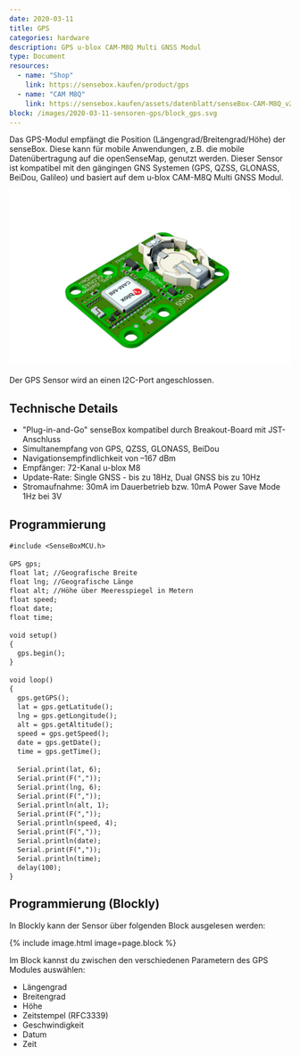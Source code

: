 ```yaml
---
date: 2020-03-11
title: GPS
categories: hardware
description: GPS u-blox CAM-M8Q Multi GNSS Modul
type: Document
resources:
  - name: "Shop"
    link: https://sensebox.kaufen/product/gps
  - name: "CAM M8Q"
    link: https://sensebox.kaufen/assets/datenblatt/senseBox-CAM-M8Q_v20.pdf
block: /images/2020-03-11-sensoren-gps/block_gps.svg
---
```


Das GPS-Modul empfängt die Position (Längengrad/Breitengrad/Höhe) der senseBox. Diese kann für mobile Anwendungen, z.B. die mobile Datenübertragung auf die openSenseMap, genutzt werden. Dieser Sensor ist kompatibel mit den gängingen GNS Systemen (GPS, QZSS, GLONASS, BeiDou, Galileo) und basiert auf dem u-blox CAM-M8Q Multi GNSS Modul.

![Der GPS-Sensor](https://github.com/sensebox/resources/raw/master/gitbook_pictures/gps%20top.png)

Der GPS Sensor wird an einen I2C-Port angeschlossen.

## Technische Details
- "Plug-in-and-Go" senseBox kompatibel durch Breakout-Board mit JST-Anschluss
- Simultanempfang von GPS, QZSS, GLONASS, BeiDou
- Navigationsempfindlichkeit von –167 dBm
- Empfänger: 72-Kanal u-blox M8
- Update-Rate: Single GNSS - bis zu 18Hz, Dual GNSS bis zu 10Hz
- Stromaufnahme: 30mA im Dauerbetrieb bzw. 10mA Power Save Mode 1Hz bei 3V


## Programmierung 

```arduino
#include <SenseBoxMCU.h>

GPS gps;
float lat; //Geografische Breite
float lng; //Geografische Länge
float alt; //Höhe über Meeresspiegel in Metern
float speed;
float date;
float time;

void setup()
{
  gps.begin();
}

void loop()
{
  gps.getGPS();
  lat = gps.getLatitude();
  lng = gps.getLongitude();
  alt = gps.getAltitude();
  speed = gps.getSpeed();
  date = gps.getDate();
  time = gps.getTime();

  Serial.print(lat, 6);
  Serial.print(F(","));
  Serial.print(lng, 6);
  Serial.print(F(","));
  Serial.println(alt, 1);
  Serial.print(F(","));
  Serial.println(speed, 4);
  Serial.print(F(","));
  Serial.println(date);
  Serial.print(F(","));
  Serial.println(time);
  delay(100);
}
```


## Programmierung (Blockly)

In Blockly kann der Sensor über folgenden Block ausgelesen werden:

{% include image.html image=page.block %}

Im Block kannst du zwischen den verschiedenen Parametern des GPS Modules auswählen:
- Längengrad
- Breitengrad
- Höhe
- Zeitstempel (RFC3339)
- Geschwindigkeit
- Datum
- Zeit